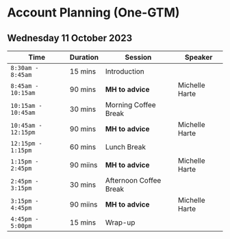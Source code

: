 # Account Planning (One-GTM)

## Wednesday 11 October 2023


| Time | Duration | Session | Speaker |
|-------------------------|------|----------|----------------|
|`8:30am - 8:45am` | 15 mins  | Introduction |
|`8:45am - 10:15am` | 90 mins  | **MH to advice** | Michelle Harte |
|`10:15am - 10:45am` | 30 mins  | Morning Coffee Break |
|`10:45am - 12:15pm `| 90 mins  | **MH to advice** | Michelle Harte |
|`12:15pm - 1:15pm` | 60 mins | Lunch Break |
|`1:15pm - 2:45pm`| 90 miins | **MH to advice** | Michelle Harte |
|`2:45pm - 3:15pm` | 30 mins | Afternoon Coffee Break |
|`3:15pm - 4:45pm`| 90 miins | **MH to advice** | Michelle Harte |
|`4:45pm - 5:00pm` | 15 mins  | Wrap-up |


